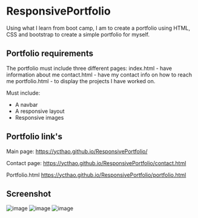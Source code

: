 # ResponsivePortfolio #

Using what I learn from boot camp, I am to create a portfolio using HTML, CSS and bootstrap to create a simple portfolio for myself.

## Portfolio requirements ##

The portfolio must include three different pages:
index.html          - have information about me
contact.html        - have my contact info on how to reach me
portfolio.html      - to display the projects I have worked on.

Must include:
- A navbar
- A responsive layout
- Responsive images

## Portfolio link's ##

Main page:
https://ycthao.github.io/ResponsivePortfolio/

Contact page:
https://ycthao.github.io/ResponsivePortfolio/contact.html

Portfolio.html
https://ycthao.github.io/ResponsivePortfolio/portfolio.html

## Screenshot ##

![image](https://user-images.githubusercontent.com/71569747/95668740-970c2c00-0b3d-11eb-95b2-5b37c4172cda.png)
![image](https://user-images.githubusercontent.com/71569747/95668747-a1c6c100-0b3d-11eb-9245-d6c4a0ddc17f.png)
![image](https://user-images.githubusercontent.com/71569747/95668750-b2773700-0b3d-11eb-9ba4-d799130e4262.png)

